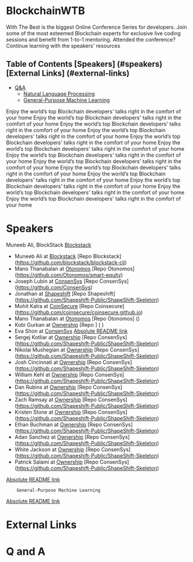 # BlockchainWTB

With The Best is the biggest Online Conference Series for developers.
Join some of the most esteemed Blockchain experts for exclusive live coding sessions and benefit from 1-to-1 mentoring.
Attended the conference? Continue learning with the speakers' resources

Table of Contents
[Speakers] (#speakers) 
[External Links] (#external-links)
- 
- [Q&A](#qandA)
    - [Natural Language Processing](#clojure-nlp)
    - [General-Purpose Machine Learning](#clojure-general-purpose)

Enjoy the world’s top Blockchain developers' talks right in the comfort of your home
Enjoy the world’s top Blockchain developers' talks right in the comfort of your home
Enjoy the world’s top Blockchain developers' talks right in the comfort of your home
Enjoy the world’s top Blockchain developers' talks right in the comfort of your home
Enjoy the world’s top Blockchain developers' talks right in the comfort of your home
Enjoy the world’s top Blockchain developers' talks right in the comfort of your home
Enjoy the world’s top Blockchain developers' talks right in the comfort of your home
Enjoy the world’s top Blockchain developers' talks right in the comfort of your home
Enjoy the world’s top Blockchain developers' talks right in the comfort of your home
Enjoy the world’s top Blockchain developers' talks right in the comfort of your home
Enjoy the world’s top Blockchain developers' talks right in the comfort of your home
Enjoy the world’s top Blockchain developers' talks right in the comfort of your home
Enjoy the world’s top Blockchain developers' talks right in the comfort of your home

# Speakers
Muneeb Ali, BlockStack [Blockstack](https://blockstack.org)
  - Muneeb Ali at [Blockstack](https://blockstack.org)
[Repo Blockstack] (https://github.com/blockstack/blockstack-cli)
  - Mano Thanabalan at [Otonomos](https://otonomos.com)
[Repo Otonomos] (https://github.com/Otonomos/smart-equity)
  - Joseph Lubin at [ConsenSys](https://consensys.net/)
[Repo ConsenSys] (https://github.com/ConsenSys)
  - Jonathan at [Shapeshift](https://shapeshift.io/)
[Repo Shapeshift] (https://github.com/Shapeshift-Public/ShapeShift-Skeleton)
  - Mohit Kalra at [CoinSecure](https://coinsecure.in/)
[Repo Coinsecure] (https://github.com/coinsecure/coinsecure.github.io) 
  - Mano Thanabalan at [Otonomos](https://otonomos.com/)
[Repo Otonomos] () 
  - Kobi Gurkan at [Ownership](https://shapeshift.io/)
[Repo ] ( )
 - Eva Shon at [ConsenSys](https://consensys.net/)
[Absolute README link](https://github.com/eshon/conference/blob/master/README.md)
 - Sergej Kotliar at [Ownership](https://shapeshift.io/)
[Repo ConsenSys] (https://github.com/Shapeshift-Public/ShapeShift-Skeleton)
 - Nikolai Mushegian at [Ownership](https://shapeshift.io/)
[Repo ConsenSys] (https://github.com/Shapeshift-Public/ShapeShift-Skeleton)
 - Josh Cincinnati at [Ownership](https://shapeshift.io/)
[Repo ConsenSys] (https://github.com/Shapeshift-Public/ShapeShift-Skeleton)
 - William Kehl at [Ownership](https://shapeshift.io/)
[Repo ConsenSys] (https://github.com/Shapeshift-Public/ShapeShift-Skeleton)
- Dan Rubins at [Ownership](https://shapeshift.io/)
[Repo ConsenSys] (https://github.com/Shapeshift-Public/ShapeShift-Skeleton)
- Zach Ramsay at [Ownership](https://shapeshift.io/)
[Repo ConsenSys] (https://github.com/Shapeshift-Public/ShapeShift-Skeleton)
- Kristen Stone at [Ownership](https://shapeshift.io/)
[Repo ConsenSys] (https://github.com/Shapeshift-Public/ShapeShift-Skeleton)
- Ethan Buchman at [Ownership](https://shapeshift.io/)
[Repo ConsenSys] (https://github.com/Shapeshift-Public/ShapeShift-Skeleton)
- Adan Sanchez at [Ownership](https://shapeshift.io/)
[Repo ConsenSys] (https://github.com/Shapeshift-Public/ShapeShift-Skeleton)
- White Jackson at [Ownership](https://shapeshift.io/)
[Repo ConsenSys] (https://github.com/Shapeshift-Public/ShapeShift-Skeleton)
- Patrick Salami at [Ownership](https://shapeshift.io/)
[Repo ConsenSys] (https://github.com/Shapeshift-Public/ShapeShift-Skeleton)


[Absolute README link](https://github.com/eshon/conference/blob/master/README.md)
    
        General-Purpose Machine Learning
[Absolute README link](https://github.com/eshon/conference/blob/master/README.md)

# External Links




# Q and A

